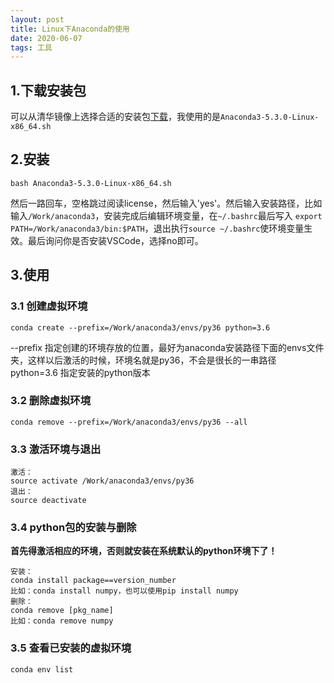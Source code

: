 ```yaml
---
layout: post
title: Linux下Anaconda的使用
date: 2020-06-07
tags: 工具    
---
```


## 1.下载安装包

可以从清华镜像上选择合适的安装包[下载](https://mirrors.tuna.tsinghua.edu.cn/anaconda/archive/)，我使用的是```Anaconda3-5.3.0-Linux-x86_64.sh```

## 2.安装
```
bash Anaconda3-5.3.0-Linux-x86_64.sh
```
然后一路回车，空格跳过阅读license，然后输入'yes'。然后输入安装路径，比如输入```/Work/anaconda3```，安装完成后编辑环境变量，在```~/.bashrc```最后写入
```export PATH=/Work/anaconda3/bin:$PATH```，退出执行```source ~/.bashrc```使环境变量生效。最后询问你是否安装VSCode，选择no即可。

## 3.使用
### 3.1 创建虚拟环境
```
conda create --prefix=/Work/anaconda3/envs/py36 python=3.6
```
--prefix 指定创建的环境存放的位置，最好为anaconda安装路径下面的envs文件夹，这样以后激活的时候，环境名就是py36，不会是很长的一串路径
python=3.6 指定安装的python版本

### 3.2 删除虚拟环境
```
conda remove --prefix=/Work/anaconda3/envs/py36 --all
```

### 3.3 激活环境与退出
```
激活：
source activate /Work/anaconda3/envs/py36
退出：
source deactivate
```

### 3.4 python包的安装与删除
**首先得激活相应的环境，否则就安装在系统默认的python环境下了！**
```
安装：
conda install package==version_number
比如：conda install numpy，也可以使用pip install numpy
删除：
conda remove [pkg_name]
比如：conda remove numpy
```
### 3.5 查看已安装的虚拟环境
```
conda env list
```
